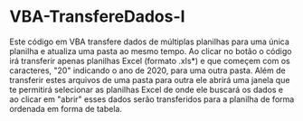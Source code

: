 # VBA-TransfereDados-I
Este código em VBA transfere dados de múltiplas planilhas para uma única planilha e atualiza uma pasta ao mesmo tempo. Ao clicar no botão o código irá transferir apenas planilhas Excel (formato .xls*) e que começem com os caracteres, "20" indicando o ano de 2020, para uma outra pasta. Além de transferir estes arquivos de uma pasta para outra ele abrirá uma janela que te permitirá selecionar as planilhas Excel de onde ele buscará os dados e ao clicar em "abrir" esses dados serão transferidos para a planilha de forma ordenada em forma de tabela.
